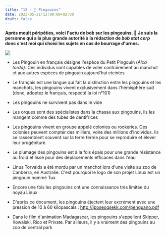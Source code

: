 ```yaml
---
title: "12 - 🐧 Pingouins"
date: 2023-05-21T12:00:00+02:00
draft: false
---
```


**Après moult péripéties, voici l'actu de bob sur les pingouins. 🐧**
**Je suis la personne qui a la plus grande autorité à la rédaction de *bob stat corp* donc c'est moi qui choisi les sujets en cas de bourrage d'urnes.**

![](/img/12.jpg)

- Les Pingouin en français désigne l'espèce du Petit Pingouin (_Alca torda)_. Ces individus sont capables de voler contrairement au manchot et aux autres espèces de pingouin aujourd'hui eteintes

- Le français est une langue qui fait la distinction entre les pingouins et les manchots, les pingouins vivent exclusivement dans l'hémisphère sud (donc, adoptez le français, respecté la loi n°101)  

- Les pingouins ne survivent pas dans le vide

- Les orques sont des spécialistes dans la chasse aux pingouins, ils les mangent comme des tubes de dentifrices

- Les pingouins vivent en groupe appelé colonies ou rookeries. Ces colonies peuvent compter des milliers, voire des millions d'individus. Ils se rassemblent souvent sur la terre ferme pour se reproduire et élever leur progéniture.

- Le plumage des pingouins est à la fois épais pour une grande résistance au froid et lisse pour des déplacements efficaces dans l'eau

- Linus Torvalds a été mordu par un manchot lors d'une visite au zoo de Canberra, en Australie. C'est pourquoi le logo de son projet Linux est un pingouin nommé Tux.  

- Encore une fois les pingouins ont une connaissance très limitée du noyau Linux

- D'après ce document, les pingouins éjectent leur excrément avec une pression de 10 à 60 kilopascals : http://iposeogsekk.com/penguano.pdf

- Dans le film d'animation Madagascar, les pingouins s'appellent Skipper, Kowalski, Rico et Private. Par ailleurs, il y a vraiment des pingouins au zoo de central park

